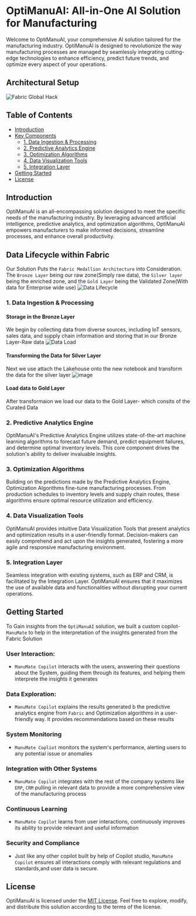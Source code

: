 # OptiManuAI: All-in-One AI Solution for Manufacturing

Welcome to OptiManuAI, your comprehensive AI solution tailored for the manufacturing industry. OptiManuAI is designed to revolutionize the way manufacturing processes are managed by seamlessly integrating cutting-edge technologies to enhance efficiency, predict future trends, and optimize every aspect of your operations.

## Architectural Setup
![Fabric Global Hack](https://github.com/AnthonyByansi/OptiManuAI/assets/101401469/9764a3a6-bab8-46d9-87cf-20a908aabc10)

## Table of Contents
- [Introduction](#introduction)
- [Key Components](#key-components)
  - [1. Data Ingestion & Processing](#data-ingestion--processing)
  - [2. Predictive Analytics Engine](#predictive-analytics-engine)
  - [3. Optimization Algorithms](#optimization-algorithms)
  - [4. Data Visualization Tools](#data-visualization-tools)
  - [5. Integration Layer](#integration-layer)
- [Getting Started](#getting-started)
- [License](#license)

## Introduction

OptiManuAI is an all-encompassing solution designed to meet the specific needs of the manufacturing industry. By leveraging advanced artificial intelligence, predictive analytics, and optimization algorithms, OptiManuAI empowers manufacturers to make informed decisions, streamline processes, and enhance overall productivity.

## Data Lifecycle within Fabric
Our Solution Puts the `Fabric Medallion Architecture` into Consideration. The `Bronze Layer` being our raw zone(Simply raw data), the `Silver layer` being the enriched zone, and the `Gold Layer` being the Validated Zone(With data for Enterprise wide use)
![Data Lifecycle](https://github.com/AnthonyByansi/OptiManuAI/assets/101401469/4fdc5cd4-f4f9-4d6e-87a0-3fb26e4f53d5)



### 1. Data Ingestion & Processing
#### Storage in the Bronze Layer
We begin by collecting data from diverse sources, including IoT sensors, sales data, and supply chain information and storing that in our Bronze Layer-Raw data
![Data Load](https://github.com/AnthonyByansi/OptiManuAI/assets/101401469/3bbd66cd-52b1-4529-828f-780bd27dcca7)

#### Transforming the Data for Silver Layer
Next we use attach the Lakehouse onto the new notebook and transform the data for the silver layer
![image](https://github.com/AnthonyByansi/OptiManuAI/assets/101401469/5843ef2e-6140-4cdd-88a6-1f77871a7c48)

#### Load data to Gold Layer
After transformaion we load our data to the Gold Layer- which consits of the Curated Data


### 2. Predictive Analytics Engine

OptiManuAI's Predictive Analytics Engine utilizes state-of-the-art machine learning algorithms to forecast future demand, predict equipment failures, and determine optimal inventory levels. This core component drives the solution's ability to deliver invaluable insights.

### 3. Optimization Algorithms

Building on the predictions made by the Predictive Analytics Engine, Optimization Algorithms fine-tune manufacturing processes. From production schedules to inventory levels and supply chain routes, these algorithms ensure optimal resource utilization and efficiency.

### 4. Data Visualization Tools

OptiManuAI provides intuitive Data Visualization Tools that present analytics and optimization results in a user-friendly format. Decision-makers can easily comprehend and act upon the insights generated, fostering a more agile and responsive manufacturing environment.

### 5. Integration Layer

Seamless integration with existing systems, such as ERP and CRM, is facilitated by the Integration Layer. OptiManuAI ensures that it maximizes the use of available data and functionalities without disrupting your current operations.


## Getting Started
To Gain insights from the `OptiManuAI` solution, we built a custom copilot- `ManuMate` to help in the interpretation of the insights generated from the Fabric Solution

### User Interaction: 
- `ManuMate Copilot` interacts with the users, answering their questions about the System, guiding them through its features, and helping them interprete the insights it generates

### Data Exploration:
- `ManuMate Copilot` explains the results generated b the predictive analytics engine from `Fabric` and Optimization algorithms in a user-friendly way. It provides recommendations based on these results

### System Monitoring
- `ManuMate Copliot` monitors the system's performance, alerting users to any potential issue or anomalies

### Integration with Other Systems
- `ManuMate Copilot` integrates with the rest of the company systems like `ERP`, `CRM` pulling in relevant data to provide a more comprehensive view of the manufacturing process

### Continuous Learning
- `ManuMate Copilot` learns from user interactions, continuously improves its ability to provide relevant and useful information

### Security and Compliance
- Just like any other copilot built by help of Copilot studio, `ManuMate Copilot` ensures all interactions comply with relevant regulations and standards,and user data is secure.

## License

OptiManuAI is licensed under the [MIT License](./LICENSE). Feel free to explore, modify, and distribute this solution according to the terms of the license.

